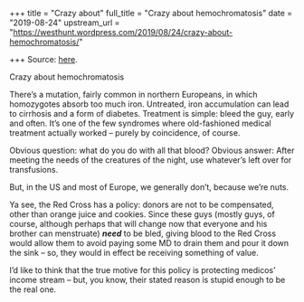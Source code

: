 +++
title = "Crazy about"
full_title = "Crazy about hemochromatosis"
date = "2019-08-24"
upstream_url = "https://westhunt.wordpress.com/2019/08/24/crazy-about-hemochromatosis/"

+++
Source: [here](https://westhunt.wordpress.com/2019/08/24/crazy-about-hemochromatosis/).

Crazy about hemochromatosis

 There’s a mutation, fairly common in northern Europeans, in which
homozygotes absorb too much iron. Untreated, iron accumulation can lead
to cirrhosis and a form of diabetes. Treatment is simple: bleed the
guy, early and often. It’s one of the few syndromes where old-fashioned
medical treatment actually worked – purely by coincidence, of course.

Obvious question: what do you do with all that blood? Obvious answer:
After meeting the needs of the creatures of the night, use whatever’s
left over for transfusions.

But, in the US and most of Europe, we generally don’t, because we’re
nuts.

Ya see, the Red Cross has a policy: donors are not to be compensated,
other than orange juice and cookies. Since these guys (mostly guys, of
course, although perhaps that will change now that everyone and his
brother can menstruate) ***need*** to be bled, giving blood to the Red
Cross would allow them to avoid paying some MD to drain them and pour it
down the sink – so, they would in effect be receiving something of
value.

I’d like to think that the true motive for this policy is protecting
medicos’ income stream – but, you know, their stated reason is stupid
enough to be the real one.











